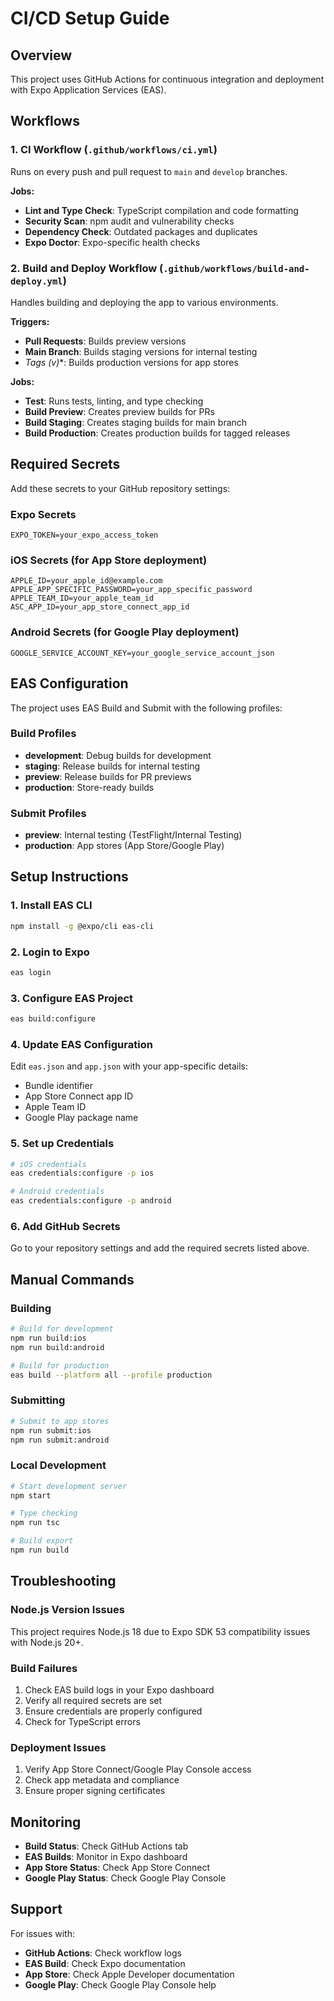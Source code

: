 # CI/CD Setup Guide

## Overview

This project uses GitHub Actions for continuous integration and deployment with Expo Application Services (EAS).

## Workflows

### 1. CI Workflow (`.github/workflows/ci.yml`)
Runs on every push and pull request to `main` and `develop` branches.

**Jobs:**
- **Lint and Type Check**: TypeScript compilation and code formatting
- **Security Scan**: npm audit and vulnerability checks
- **Dependency Check**: Outdated packages and duplicates
- **Expo Doctor**: Expo-specific health checks

### 2. Build and Deploy Workflow (`.github/workflows/build-and-deploy.yml`)
Handles building and deploying the app to various environments.

**Triggers:**
- **Pull Requests**: Builds preview versions
- **Main Branch**: Builds staging versions for internal testing
- **Tags (v*)**: Builds production versions for app stores

**Jobs:**
- **Test**: Runs tests, linting, and type checking
- **Build Preview**: Creates preview builds for PRs
- **Build Staging**: Creates staging builds for main branch
- **Build Production**: Creates production builds for tagged releases

## Required Secrets

Add these secrets to your GitHub repository settings:

### Expo Secrets
```
EXPO_TOKEN=your_expo_access_token
```

### iOS Secrets (for App Store deployment)
```
APPLE_ID=your_apple_id@example.com
APPLE_APP_SPECIFIC_PASSWORD=your_app_specific_password
APPLE_TEAM_ID=your_apple_team_id
ASC_APP_ID=your_app_store_connect_app_id
```

### Android Secrets (for Google Play deployment)
```
GOOGLE_SERVICE_ACCOUNT_KEY=your_google_service_account_json
```

## EAS Configuration

The project uses EAS Build and Submit with the following profiles:

### Build Profiles
- **development**: Debug builds for development
- **staging**: Release builds for internal testing
- **preview**: Release builds for PR previews
- **production**: Store-ready builds

### Submit Profiles
- **preview**: Internal testing (TestFlight/Internal Testing)
- **production**: App stores (App Store/Google Play)

## Setup Instructions

### 1. Install EAS CLI
```bash
npm install -g @expo/cli eas-cli
```

### 2. Login to Expo
```bash
eas login
```

### 3. Configure EAS Project
```bash
eas build:configure
```

### 4. Update EAS Configuration
Edit `eas.json` and `app.json` with your app-specific details:
- Bundle identifier
- App Store Connect app ID
- Apple Team ID
- Google Play package name

### 5. Set up Credentials
```bash
# iOS credentials
eas credentials:configure -p ios

# Android credentials
eas credentials:configure -p android
```

### 6. Add GitHub Secrets
Go to your repository settings and add the required secrets listed above.

## Manual Commands

### Building
```bash
# Build for development
npm run build:ios
npm run build:android

# Build for production
eas build --platform all --profile production
```

### Submitting
```bash
# Submit to app stores
npm run submit:ios
npm run submit:android
```

### Local Development
```bash
# Start development server
npm start

# Type checking
npm run tsc

# Build export
npm run build
```

## Troubleshooting

### Node.js Version Issues
This project requires Node.js 18 due to Expo SDK 53 compatibility issues with Node.js 20+.

### Build Failures
1. Check EAS build logs in your Expo dashboard
2. Verify all required secrets are set
3. Ensure credentials are properly configured
4. Check for TypeScript errors

### Deployment Issues
1. Verify App Store Connect/Google Play Console access
2. Check app metadata and compliance
3. Ensure proper signing certificates

## Monitoring

- **Build Status**: Check GitHub Actions tab
- **EAS Builds**: Monitor in Expo dashboard
- **App Store Status**: Check App Store Connect
- **Google Play Status**: Check Google Play Console

## Support

For issues with:
- **GitHub Actions**: Check workflow logs
- **EAS Build**: Check Expo documentation
- **App Store**: Check Apple Developer documentation
- **Google Play**: Check Google Play Console help